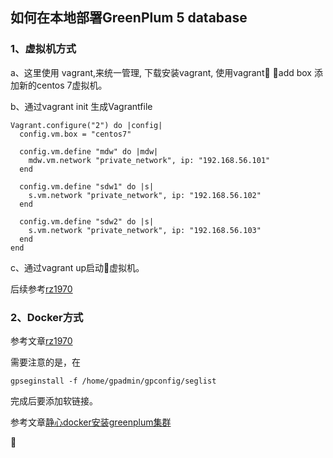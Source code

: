 ## 如何在本地部署GreenPlum 5 database

### 1、虚拟机方式

a、这里使用 vagrant,来统一管理, 下载安装vagrant, 使用vagrant add box 添加新的centos 7虚拟机。

b、通过vagrant init 生成Vagrantfile
```
Vagrant.configure("2") do |config|
  config.vm.box = "centos7"

  config.vm.define "mdw" do |mdw|
    mdw.vm.network "private_network", ip: "192.168.56.101"
  end

  config.vm.define "sdw1" do |s|
    s.vm.network "private_network", ip: "192.168.56.102"
  end

  config.vm.define "sdw2" do |s|
    s.vm.network "private_network", ip: "192.168.56.103"
  end
end
```

c、通过vagrant up启动虚拟机。

后续参考[rz1970](https://rz1970.github.io/2018/04/16/greenplum-deployment.html)


### 2、Docker方式
参考文章[rz1970](https://rz1970.github.io/2018/12/07/deploy-greenplum-with-docker.html)

需要注意的是，在
```
gpseginstall -f /home/gpadmin/gpconfig/seglist
```
完成后要添加软链接。

参考文章[静心docker安装greenplum集群](https://gitop.gitee.io/blog/post/install-greenplum-in-docker/)

